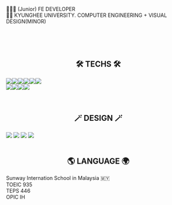 👩🏼‍💻 (Junior) FE DEVELOPER<br>
👩‍🎓 KYUNGHEE UNIVERSITY. COMPUTER ENGINEERING + VISUAL DESIGN(MINOR)

<br><br><br>


<h2 style="text-align:center"> 🛠 TECHS 🛠 </h2>
<div style="display: flex">
<img src="https://img.shields.io/badge/Python-3766AB?style=flat-square&logo=Python&logoColor=white"/> 
<img src="https://img.shields.io/badge/C++-00599C?style=flat-square&logo=C%2B%2b&logoColor=white"/> 
<img src="https://img.shields.io/badge/HTML-E34F26?style=flat-square&logo=HTML5&logoColor=white"/> 
<img src="https://img.shields.io/badge/CSS-1572B6?style=flat-square&logo=CSS3&logoColor=white"/> 
<img src="https://img.shields.io/badge/SASS-CC6699?style=flat-square&logo=Sass&logoColor=white"/> 
<img src="https://img.shields.io/badge/JavaScript-F7DF1E?style=flat-square&logo=JavaScript&logoColor=white"/> 
</div>
<div style="display: flex">
<img src="https://img.shields.io/badge/Vue.js-4FC08D?style=flat-square&logo=Vue.js&logoColor=white"/> 
<img src="https://img.shields.io/badge/Vuetify-1867C0?style=flat-square&logo=Vuetify&logoColor=white"/> 
<img src="https://img.shields.io/badge/Webpack-8DD6F9?style=flat-square&logo=Webpack&logoColor=white"/> 
<img src="https://img.shields.io/badge/gulp-CF4647?style=flat-square&logo=gulp&logoColor=white"/>
</div>
<br><br>
<h2 style="text-align:center"> 🪄 DESIGN 🪄 </h2>
<img src="https://img.shields.io/badge/Illustrator-#FF9A00?style=flat-square&logo=AdobeIllustrator&logoColor=white"/> 
<img src="https://img.shields.io/badge/Photoshop-#31A8FF?style=flat-square&logo=Adboe Photoshop&logoColor=white"/> 
<img src="https://img.shields.io/badge/Indesign-#FF3366?style=flat-square&logo=Adobe InDesign&logoColor=white"/> 
<img src="https://img.shields.io/badge/XD-#FF61F6?style=flat-square&logo=Adobe XD&logoColor=white"/> 
<br><br>
<h2 style="text-align:center"> 🌎 LANGUAGE 🌍 </h2>
<div>Sunway Internation School in Malaysia 🇲🇾 </div>
<div>TOEIC 935</div>
<div>TEPS 446</div>
<div>OPIC IH</div>
